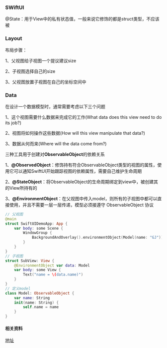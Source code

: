 ### SWiftUI

@State：用于View中的私有状态值，一般来说它修饰的都是struct类型，不应该被



### Layout

布局步骤：

1、父视图给子视图一个提议建议size

2、子视图选择自己的size

3、父视图放置子视图在自己的坐标空间中

### Data

在设计一个数据模型时，通常需要考虑以下三个问题

1、这个视图需要什么数据来完成它的工作(What data does this view need to do its job?)

2、视图将如何操作这些数据(How will this view manipulate that data?)

3、数据从何而来(Where will the data come from?)

三种工具用于创建对**ObservableObject**的依赖关系

1、**@ObservedObject**：修饰持有符合ObservableObject类型的视图的属性，使用它可以通知SwiftUI开始跟踪视图的依赖属性，需要自己维护生命周期

2、**@StateObject**：将ObservableObject的生命周期绑定到view中，被创建其的View所持有的

3、**@EnvironmentObject**：在父视图中传入model，则所有的子视图中都可以直接使用，并且不需要一层一层传递，模型必须接遵守 ObservableObject 协议



```swift
// 父视图
@main
struct SwiftUIDemoApp: App {
    var body: some Scene {
        WindowGroup {
            BackgroundAndOverlay().environmentObject(Model(name: "GJ"))
        }
    }
}
// 子视图
struct SubView: View {
    @EnvironmentObject var data: Model
    var body: some View {
        Text("name = \(data.name)")
    }
}
// 定义model
class Model: ObservableObject {
    var name: String
    init(name: String) {
        self.name = name
    }
}
```







#### 相关资料

[地址](https://my.oschina.net/u/4662964/blog/4649446)

